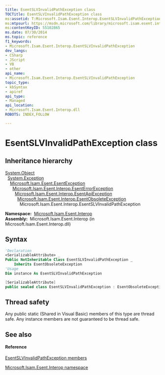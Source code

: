 ```yaml
---
title: EsentSLVInvalidPathException class
TOCTitle: EsentSLVInvalidPathException class
ms:assetid: T:Microsoft.Isam.Esent.Interop.EsentSLVInvalidPathException
ms:mtpsurl: https://msdn.microsoft.com/library/microsoft.isam.esent.interop.esentslvinvalidpathexception(v=EXCHG.10)
ms:contentKeyID: 55102865
ms.date: 07/30/2014
ms.topic: reference
f1_keywords:
- Microsoft.Isam.Esent.Interop.EsentSLVInvalidPathException
dev_langs:
- CSharp
- JScript
- VB
- other
api_name: 
- Microsoft.Isam.Esent.Interop.EsentSLVInvalidPathException
topic_type: 
- kbSyntax
- apiref
api_type: 
- Managed
api_location: 
- Microsoft.Isam.Esent.Interop.dll
ROBOTS: INDEX,FOLLOW

---
```


# EsentSLVInvalidPathException class

## Inheritance hierarchy

[System.Object](/dotnet/api/system.object)  
  [System.Exception](/dotnet/api/system.exception)  
    [Microsoft.Isam.Esent.EsentException](dn292088\(v=exchg.10\).md)  
      [Microsoft.Isam.Esent.Interop.EsentErrorException](dn274314\(v=exchg.10\).md)  
        [Microsoft.Isam.Esent.Interop.EsentApiException](dn334231\(v=exchg.10\).md)  
          [Microsoft.Isam.Esent.Interop.EsentObsoleteException](dn319668\(v=exchg.10\).md)  
            Microsoft.Isam.Esent.Interop.EsentSLVInvalidPathException  

**Namespace:**  [Microsoft.Isam.Esent.Interop](hh596136\(v=exchg.10\).md)  
**Assembly:**  Microsoft.Isam.Esent.Interop (in Microsoft.Isam.Esent.Interop.dll)

## Syntax

``` vb
'Declaration
<SerializableAttribute> _
Public NotInheritable Class EsentSLVInvalidPathException _
    Inherits EsentObsoleteException
'Usage
Dim instance As EsentSLVInvalidPathException
```

``` csharp
[SerializableAttribute]
public sealed class EsentSLVInvalidPathException : EsentObsoleteException
```

## Thread safety

Any public static (Shared in Visual Basic) members of this type are thread safe. Any instance members are not guaranteed to be thread safe.

## See also

#### Reference

[EsentSLVInvalidPathException members](dn350711\(v=exchg.10\).md)

[Microsoft.Isam.Esent.Interop namespace](hh596136\(v=exchg.10\).md)